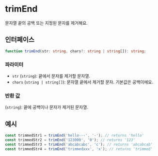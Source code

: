 # trimEnd

문자열 끝의 공백 또는 지정된 문자를 제거해요.

## 인터페이스

```typescript
function trimEnd(str: string, chars?: string | string[]): string;
```

### 파라미터

- `str` (`string`): 끝에서 문자를 제거할 문자열.
- `chars` (`string | string[]`): 문자열 끝에서 제거할 문자. 기본값은 공백이에요.

### 반환 값

(`string`): 끝에 공백이나 문자가 제거된 문자열.

## 예시

```typescript
const trimmedStr1 = trimEnd('hello---', '-'); // returns 'hello'
const trimmedStr2 = trimEnd('123000', '0'); // returns '123'
const trimmedStr3 = trimEnd('abcabcabc', 'c'); // returns 'abcabcab'
const trimmedStr4 = trimEnd('trimmedxxx', 'x'); // returns 'trimmed'
```
